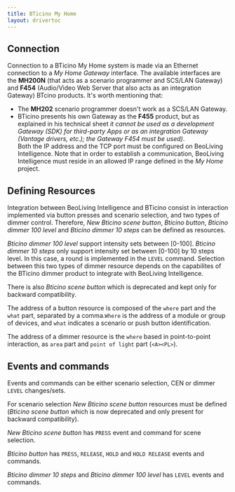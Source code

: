 ```yaml
---
title: BTicino My Home
layout: drivertoc
---
```



Connection
----------

Connection to a BTicino My Home system is made via an Ethernet connection to a *My Home Gateway* interface. 
The available interfaces are the **MH200N** (that acts as a scenario programmer and SCS/LAN Gateway) and **F454** 
(Audio/Video Web Server that also acts as an integration Gateway) BTcino products. It's worth mentioning that: 
- The **MH202** scenario programmer doesn't work as a SCS/LAN Gateway.
- BTicino presents his own Gateway as the **F455** product, but as explained in his technical sheet *it cannot be 
used as a development Gateway (SDK) for third-party Apps or as an integration Gateway (Vantage drivers, etc.); the Gateway F454 must be used)*. 				
Both the IP address and the TCP port must be configured on BeoLiving Intelligence. Note
that in order to establish a communication, BeoLiving Intelligence must reside in an
allowed IP range defined in the *My Home* project.

Defining Resources
------------------

Integration between BeoLiving Intelligence and BTicino consist in interaction implemented via
button presses and scenario selection, and two types of dimmer control. Therefore, *New Bticino scene
button*, *Bticino button*, *Bticino dimmer 100 level* and *Bticino dimmer 10 steps* can be defined as resources.

*Bticino dimmer 100 level* support intensity sets between [0-100]. *Bticino dimmer 10 steps* only support intensity
set between [0-100] by 10 steps level. In this case, a round is implemented in the `LEVEL` command. Selection between
this two types of dimmer resource depends on the capabilites of the BTicino dimmer product to integrate with BeoLiving Intelligence.

There is also *Bticino scene button* which is deprecated and kept only
for backward compatibility.

The address of a button resource is composed of the `where` part and the
`what` part, separated by a comma.`Where` is the address of a module or group of devices, and `what`
indicates a scenario or push button identification.

The address of a dimmer resource is the `where` based in point-to-point interaction, as `area` part and `point of light` part (`<A><PL>`).


Events and commands
-------------------

Events and commands can be either scenario selection, CEN or dimmer `LEVEL` changes/sets.

For scenario selection *New Bticino scene button* resources must be
defined (*Bticino scene button* which is now deprecated and only
present for backward compatibility).

*New Bticino scene button* has `PRESS` event and command for scene
selection.

*Bticino button* has `PRESS`, `RELEASE`, `HOLD` and `HOLD
RELEASE` events and commands.

*Bticino dimmer 10 steps* and *Bticino dimmer 100 level* has `LEVEL` events and commands.

